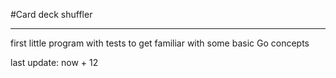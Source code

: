 #Card deck shuffler

---------------------------
first little program with tests to get familiar with some basic Go concepts

last update: now + 12